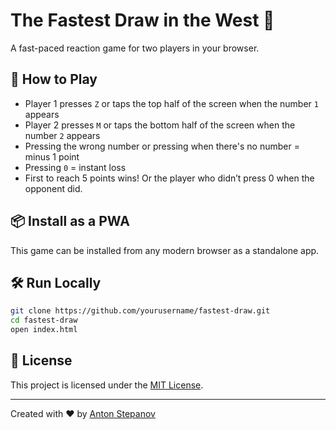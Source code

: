 # The Fastest Draw in the West 🤠

A fast-paced reaction game for two players in your browser.

## 🚀 How to Play

- Player 1 presses `Z` or taps the top half of the screen when the number `1` appears
- Player 2 presses `M` or taps the bottom half of the screen when the number `2` appears
- Pressing the wrong number or pressing when there's no number = minus 1 point
- Pressing `0` = instant loss
- First to reach 5 points wins! Or the player who didn’t press 0 when the opponent did.

## 📦 Install as a PWA

This game can be installed from any modern browser as a standalone app.

## 🛠 Run Locally

```bash
git clone https://github.com/yourusername/fastest-draw.git
cd fastest-draw
open index.html
```

## 📄 License

This project is licensed under the [MIT License](LICENSE).

---

Created with ❤ by [Anton Stepanov](https://www.instagram.com/stepanov.design/)
